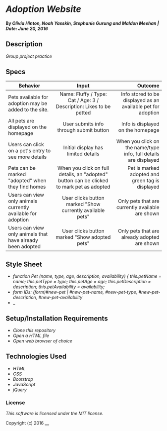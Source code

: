# _Adoption Website_

#### By _Olivia Hinton, Noah Yasskin, Stephanie Gurung and Maldon Meehan | Date: June 20, 2016_

## Description

_Group project practice_

## Specs
| Behavior        | Input           | Outcome  |
| ------------- |:-------------:| -----:|
| Pets available for adoption may be added to the site. | Name: Fluffy / Type: Cat / Age: 3 / Description: Likes to be petted  | Info stored to be displayed as an available pet for adoption  |
| All pets are displayed on the homepage | User submits info through submit button | Info is displayed on the homepage |
| Users can click on a pet's entry to see more details | Initial display has limited details | When you click on the name/type info, full details are displayed |
| Pets can be marked "adopted" when they find homes | When you click on full details, an "adopted" button can be clicked to mark pet as adopted | Pet is marked adopted and green tag is displayed
| Users can view only animals currently available for adoption | User clicks button marked "Show currently available pets" | Only pets that are currently available are shown
| Users can view only animals that have already been adopted | User clicks button marked "Show adopted pets" | Only pets that are already adopted are shown

## Style Sheet

* _function Pet (name, type, age, description, availability) {
  this.petName = name;
  this.petType = type;
  this.petAge = age;
  this.petDescription = description;
  this.petAvailability = availability;_
* _form IDs: (form)#new-pet | #new-pet-name, #new-pet-type, #new-pet-description, #new-pet-availability_
* _



## Setup/Installation Requirements

* _Clone this repository_
* _Open a HTML file_
* _Open web browser of choice_


## Technologies Used

* _HTML_
* _CSS_
* _Bootstrap_
* _JavaScript_
* _jQuery_

### License

*This software is licensed under the MIT license.*

Copyright (c) 2016 **__**
